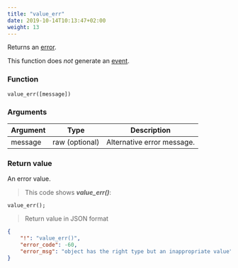 ```yaml
---
title: "value_err"
date: 2019-10-14T10:13:47+02:00
weight: 13
---
```


Returns an [error](../../data-types/error-type).

This function does *not* generate an [event](../../events).

### Function
`value_err([message])`

### Arguments
Argument | Type | Description
-------- | ---- | -----------
message | raw (optional) | Alternative error message.

### Return value
An error value.

> This code shows ***value_err()***:

```
value_err();
```

> Return value in JSON format

```json
{
    "!": "value_err()",
    "error_code": -60,
    "error_msg": "object has the right type but an inappropriate value"
}
```
